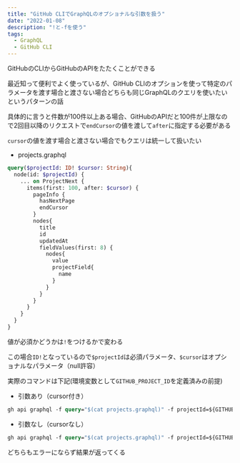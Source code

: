 ```yaml
---
title: "GitHub CLIでGraphQLのオプショナルな引数を扱う"
date: "2022-01-08"
description: "!と-fを使う"
tags:
  - GraphQL
  - GitHub CLI
---
```


GitHubのCLIからGitHubのAPIをたたくことができる

最近知って便利でよく使っているが、GitHub CLIのオプションを使って特定のパラメータを渡す場合と渡さない場合どちらも同じGraphQLのクエリを使いたいというパターンの話

具体的に言うと件数が100件以上ある場合、GitHubのAPIだと100件が上限なので2回目以降のリクエストで`endCursor`の値を渡して`after`に指定する必要がある

`cursor`の値を渡す場合と渡さない場合でもクエリは統一して扱いたい

- projects.graphql

```graphql
query($projectId: ID! $cursor: String){
  node(id: $projectId) {
    ... on ProjectNext {
      items(first: 100, after: $cursor) {
        pageInfo {
          hasNextPage
          endCursor
        }
        nodes{
          title
          id
          updatedAt
          fieldValues(first: 8) {
            nodes{
              value
              projectField{
                name
              }
            }
          }
        }
      }
    }
  }
}
```

値が必須かどうかは`!`をつけるかで変わる

この場合`ID!`となっているので`$projectId`は必須パラメータ、`$cursor`はオプショナルなパラメータ（null許容）

実際のコマンドは下記(環境変数として`GITHUB_PROJECT_ID`を定義済みの前提)

- 引数あり（cursor付き）

```graphql
gh api graphql -f query="$(cat projects.graphql)" -f projectId=${GITHUB_PROJECT_ID} -f cursor=hogehoge
```

- 引数なし（cursorなし）

```graphql
gh api graphql -f query="$(cat projects.graphql)" -f projectId=${GITHUB_PROJECT_ID}
```

どちらもエラーにならず結果が返ってくる